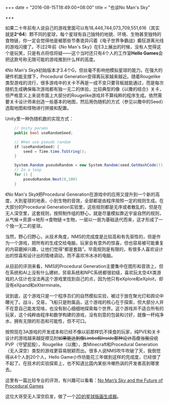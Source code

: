 +++
date = "2016-08-15T18:49:00+08:00"
title = "也谈No Man's Sky"

+++

如果二十年前有人说自己的游戏里面可以有18,446,744,073,709,551,616（其实就是**2^64**）颗不同的星球，每个星球有自己独特的地貌、环境、生物甚至独特的食物链，你一定会觉得他是被那些节奏诡异闪着《电子世界争霸战》癫狂游离光线的游戏闪傻了。不过2年前《No Man's Sky》在E3上展出的时候，没有人觉得这个是玩笑，只是有点将信将疑——这个当时还只有4个人的工作室**Hello Games**会把这款号称无限可能的游戏推到什么样的高度。

《No Man's Sky》初始版本才3.4个G，但丝毫不影响他模拟星球的能力。在强大的硬件机能支撑下，Procedural Generation变得离玩家越来越近。随着Rougelike类型游戏的流行，很多游戏中的关卡不再是一成不变只要背板就能通过，而是每次随机生成确保每次游戏都有独一无二的体验，比较典型的像《以撒的结合》关卡，但严格意义上来说市面上大部分的Rougelike游戏并不算纯粹的程序生成。依然需要关卡设计师来创造一些基本的地图，然后用伪随机的方式（参见以撒中的Seed）选取地图和怪物进行拼接和配置。

Unity里一种伪随机数的实现方式：
```csharp
    // Unity params
    public bool useRandomSeed;

    // When use pseudo random
    if (useRandomSeed) {
        seed = Time.time.ToString();
    }

    System.Random pseudoRandom = new System.Random(seed.GetHashCode());
    // In a loop
    for () {
        pseudoRandom.Next(0,100)
    }
```

《No Man's Sky》把Procedural Generation在游戏中的应用又提升到一个新的高度，大到星球的地表，小到生物的音效，全部都是由程序按照一定的规则生成。在大部分的Procedural Generation实验里，这些规则都是无序或者散乱的，但是在无人深空里，这套规则，按照制作组的野心，就是尽量模拟靠近宇宙自然的规则，从气候->资源->地形->食物链->生物，一层以一层为基础迭代而来，这才形成了一个独一无二的星球。

当然，野心归野心，从技术角度，NMS的完成度是比较高和有先驱性的，但是作为一个游戏，把所有的生成交给电脑，玩家会有意外的惊喜，但也容易被可能重复的内容磨掉兴趣，让他们觉得“都是套路”。毕竟规则是有限的，有很多人喜欢设计出的惊喜和设计出的情绪调动，而不喜欢冷冰冰的电脑。

从目前的评测来看，NMS的Procedural Generation主要集中在图形和音效上，但在系统和AI上没有什么建树，贸易系统和NPC系统都很初级，喜欢玩太空4X类游戏的人估计也没法再这个游戏里找到自己的点，因为他只有eXplore和eXploit，却没有eXpand和eXterminate。

说到底，这个游戏只是一个程序员们的自然模拟实验，被过于放在聚光灯和舆论中曝光了。战斗，交易，飞船只是附属品，这个游戏的核心在于探索，但大部分人并不在意自己能发现啥，也没有耐心细细地探索每个世界。这个游戏并不适合所有的玩家，这个纯粹由程序和数学构建的游戏，没有刻意的包装和讨好，就像一杯纯净水，拥有无限的形态和可能性，但不可口。

按照现在3A游戏的开发成本和已经不像以前那样饥不择食的玩家，纯PVE和关卡设计的游戏越来越捉襟见肘~~如果能达到像Limbo和Inside那种设计高度当我没说~~PVP（守望屁股），Rougelike（以撒），类Minecraft和Procedural Generation（无人深空）类型的游戏更容易脱颖而出。很多人说NMS吹牛吹破了天，我倒觉得从4个人到20个人，Hello Game小作坊能花三年做到这样的完成度，已经很了不起了。在技术的实验探索上，也不知道比国内某些冷嘲热讽的开发者高到哪里去。

这里有一篇比较专业的评测，有兴趣可以看看：[No Man’s Sky and the Future of Procedural Games](http://www.makeuseof.com/tag/no-mans-sky-future-procedural-games/)

这位大哥受无人深空启发，做了一个[2D的星球版画生成器](https://marian42.github.io/proceduralart/)。